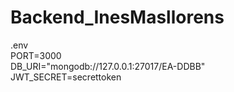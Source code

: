 # Backend_InesMasllorens

.env  
PORT=3000  
DB_URI="mongodb://127.0.0.1:27017/EA-DDBB"  
JWT_SECRET=secrettoken  
